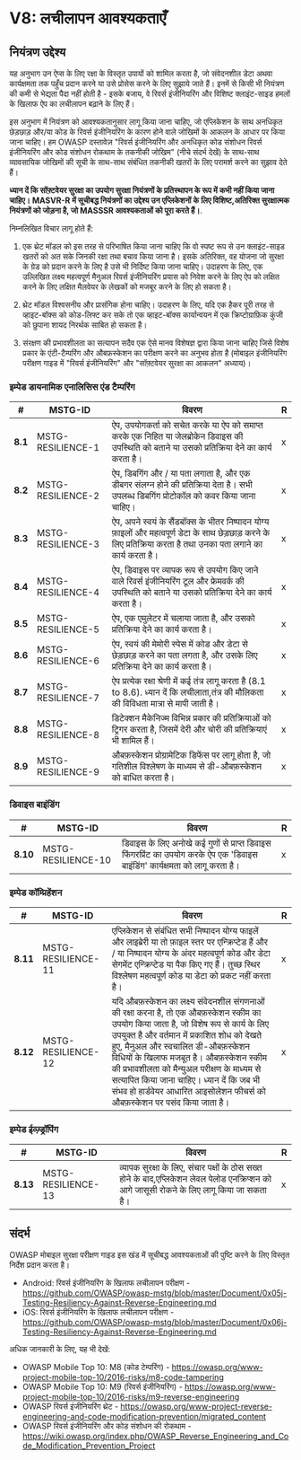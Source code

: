 # V8: लचीलापन आवश्यकताएँ

## नियंत्रण उद्देश्य

यह अनुभाग उन ऐप्स के लिए रक्षा के विस्तृत उपायों को शामिल करता है, जो संवेदनशील डेटा अथवा कार्यक्षमता तक पहुँच प्रदान करने या उसे प्रोसेस करने के लिए सुझाये जाते हैं। इनमें से किसी भी नियंत्रण की कमी से भेद्यता पैदा नहीं होती है - इसके बजाय, वे रिवर्स इंजीनियरिंग और विशिष्ट क्लाइंट-साइड हमलों के खिलाफ ऐप का लचीलापन बढ़ाने के लिए हैं।

इस अनुभाग में नियंत्रण को आवश्यकतानुसार लागू किया जाना चाहिए, जो एप्लिकेशन के साथ अनधिकृत छेड़छाड़ और/या कोड के रिवर्स इंजीनियरिंग के कारण होने वाले जोखिमों के आकलन के आधार पर किया जाना चाहिए। हम OWASP दस्तावेज़ "रिवर्स इंजीनियरिंग और अनधिकृत कोड संशोधन रिवर्स इंजीनियरिंग और कोड संशोधन रोकथाम के तकनीकी जोखिम" (नीचे संदर्भ देखें) के साथ-साथ व्यावसायिक जोखिमों की सूची के साथ-साथ संबंधित तकनीकी खतरों के लिए परामर्श करने का सुझाव देते हैं।

**ध्यान दें कि सॉफ़्टवेयर सुरक्षा का उपयोग सुरक्षा नियंत्रणों के प्रतिस्थापन के रूप में कभी नहीं किया जाना चाहिए। MASVR-R में सूचीबद्ध नियंत्रणों का उद्देश्य उन एप्लिकेशनों के लिए विशिष्ट,अतिरिक्त सुरक्षात्मक नियंत्रणों को जोड़ना है, जो MASSSR आवश्यकताओं को पूरा करते हैं।**.

निम्नलिखित विचार लागू होते हैं:

1. एक थ्रेट मॉडल को इस तरह से परिभाषित किया जाना चाहिए कि वो स्पष्ट रूप से उन क्लाइंट-साइड खतरों को अत सके जिनकी रक्षा तथा बचाव किया जाना है। इसके अतिरिक्त, वह योजना जो सुरक्षा के ग्रेड को प्रदान करने के लिए है उसे भी निर्दिष्ट किया जाना चाहिए। उदाहरण के लिए, एक उल्लिखित लक्ष्य महत्वपूर्ण मैनुअल रिवर्स इंजीनियरिंग प्रयास को निवेश करने के लिए ऐप को लक्षित करने के लिए लक्षित मैलवेयर के लेखकों को मजबूर करने के लिए हो सकता है।

2. थ्रेट मॉडल विश्वसनीय और प्रासंगिक होना चाहिए। उदाहरण के लिए, यदि एक हैकर पूरी तरह से व्हाइट-बॉक्स को कोड-लिफ्ट कर सके तो एक व्हाइट-बॉक्स कार्यान्वयन में एक क्रिप्टोग्राफ़िक कुंजी को छुपाना शायद निरर्थक साबित हो सकता है।

3. संरक्षण की प्रभावशीलता का सत्यापन सदैव एक ऐसे मानव विशेषज्ञ द्वारा किया जाना चाहिए जिसे विशेष प्रकार के एंटी-टैम्परिंग और औबफ़स्केशन का परीक्षण करने का अनुभव होता है (मोबाइल इंजीनियरिंग परीक्षण गाइड में "रिवर्स इंजीनियरिंग" और "सॉफ़्टवेयर सुरक्षा का आकलन" अध्याय)।

<!-- \pagebreak -->

### इम्पेड डायनामिक एनालिसिस एंड टैम्परिंग

| # | MSTG-ID | विवरण | R |
| -- | ----------- | ---------------------- | - |
| **8.1** | MSTG-RESILIENCE-1 | ऐप, उपयोगकर्ता को सचेत करके या ऐप को समाप्त करके एक निहित या जेलब्रोकेन डिवाइस की उपस्थिति को बताने या उसको प्रतिक्रिया देने का कार्य करता है।  | x |
| **8.2** | MSTG-RESILIENCE-2 | ऐप, डिबगिंग और / या पता लगाता है, और एक डीबगर संलग्न होने की प्रतिक्रिया देता है। सभी उपलब्ध डिबगिंग प्रोटोकॉल को कवर किया जाना चाहिए। | x |
| **8.3** | MSTG-RESILIENCE-3 | ऐप, अपने स्वयं के सैंडबॉक्स के भीतर निष्पादन योग्य फ़ाइलों और महत्वपूर्ण डेटा के साथ छेड़छाड़ करने के लिए प्रतिक्रिया करता है तथा उनका पता लगाने का कार्य करता है। | x |
| **8.4** | MSTG-RESILIENCE-4 | ऐप, डिवाइस पर व्यापक रूप से उपयोग किए जाने वाले रिवर्स इंजीनियरिंग टूल और फ्रेमवर्क की उपस्थिति को बताने या उसको प्रतिक्रिया देने का कार्य करता है। | x |
| **8.5** | MSTG-RESILIENCE-5 | ऐप, एक एमुलेटर में चलाया जाता है, और उसको प्रतिक्रिया देने का कार्य करता है।  | x |
| **8.6** | MSTG-RESILIENCE-6 | ऐप, स्वयं की मेमोरी स्पेस में कोड और डेटा से छेड़छाड़ करने का पता लगता है, और उसके लिए प्रतिक्रिया देने का कार्य करता है। | x |
| **8.7** | MSTG-RESILIENCE-7 | ऐप प्रत्येक रक्षा श्रेणी में कई तंत्र लागू करता है (8.1 to 8.6). ध्यान दें कि लचीलाता,तंत्र की मौलिकता की विविधता मात्रा से मापी जाती है। | x |
| **8.8** | MSTG-RESILIENCE-8 | डिटेक्शन मैकेनिज्म विभिन्न प्रकार की प्रतिक्रियाओं को ट्रिगर करता है, जिसमें देरी और चोरी की प्रतिक्रियाएं भी शामिल हैं। | x |
| **8.9** | MSTG-RESILIENCE-9 | औबफ़स्केशन प्रोग्रामेटिक डिफेंस पर लागू होता है, जो गतिशील विश्लेषण के माध्यम से डी-औबफ़स्केशन को बाधित करता है।    | x |

### डिवाइस बाइंडिंग

| # | MSTG-ID | विवरण | R |
| -- | ----------- | ---------------------- | - |
| **8.10** | MSTG-RESILIENCE-10 | डिवाइस के लिए अनोखे कई गुणों से प्राप्त डिवाइस फिंगरप्रिंट का उपयोग करके ऐप एक 'डिवाइस बाइंडिंग' कार्यक्षमता को लागू करता है। | x |

<!-- \pagebreak -->

### इम्पेड कॉम्प्रिहेंशन

| # | MSTG-ID | विवरण | R |
| -- | ----------- | ---------------------- | - |
| **8.11** | MSTG-RESILIENCE-11 | एप्लिकेशन से संबंधित सभी निष्पादन योग्य फाइलें और लाइब्रेरी या तो फ़ाइल स्तर पर एन्क्रिप्टेड हैं और / या निष्पादन योग्य के अंदर महत्वपूर्ण कोड और डेटा सेगमेंट एन्क्रिप्टेड या पैक किए गए हैं। तुच्छ स्थिर विश्लेषण महत्वपूर्ण कोड या डेटा को प्रकट नहीं करता है।  | x |
| **8.12** | MSTG-RESILIENCE-12 | यदि औबफ़स्केशन का लक्ष्य संवेदनशील संगणनाओं की रक्षा करना है, तो एक औबफ़स्केशन स्कीम का उपयोग किया जाता है, जो विशेष रूप से कार्य के लिए उपयुक्त है और वर्तमान में प्रकाशित शोध को देखते हुए, मैनुअल और स्वचालित डी-औबफ़स्केशन विधियों के खिलाफ मजबूत है। औबफ़स्केशन स्कीम की प्रभावशीलता को मैन्युअल परीक्षण के माध्यम से सत्यापित किया जाना चाहिए। ध्यान दें कि जब भी संभव हो हार्डवेयर आधारित आइसोलेशन फीचर्स को औबफ़स्केशन पर पसंद किया जाता है।  | x |

### इम्पेड ईव्ज़्ड्रॉपिंग

| # | MSTG-ID | विवरण | R |
| -- | ----------- | ---------------------- | - |
| **8.13** | MSTG-RESILIENCE-13 | व्यापक सुरक्षा के लिए, संचार पक्षों के ठोस सख्त होने के बाद,एप्लिकेशन लेवल पेलोड एनक्रिप्शन को आगे जासूसी रोकने के लिए लागू किया जा सकता है। | x |

<!-- \pagebreak -->

## संदर्भ

OWASP मोबाइल सुरक्षा परीक्षण गाइड इस खंड में सूचीबद्ध आवश्यकताओं की पुष्टि करने के लिए विस्तृत निर्देश प्रदान करता है।

- Android: रिवर्स इंजीनियरिंग के खिलाफ लचीलापन परीक्षण - <https://github.com/OWASP/owasp-mstg/blob/master/Document/0x05j-Testing-Resiliency-Against-Reverse-Engineering.md>
- iOS: रिवर्स इंजीनियरिंग के खिलाफ लचीलापन परीक्षण - <https://github.com/OWASP/owasp-mstg/blob/master/Document/0x06j-Testing-Resiliency-Against-Reverse-Engineering.md>

अधिक जानकारी के लिए, यह भी देखें:

- OWASP Mobile Top 10: M8 (कोड टेम्परिंग) - <https://owasp.org/www-project-mobile-top-10/2016-risks/m8-code-tampering>
- OWASP Mobile Top 10: M9 (रिवर्स इंजीनियरिंग) - <https://owasp.org/www-project-mobile-top-10/2016-risks/m9-reverse-engineering>
- OWASP रिवर्स इंजीनियरिंग थ्रेट - <https://owasp.org/www-project-reverse-engineering-and-code-modification-prevention/migrated_content>
- OWASP रिवर्स इंजीनियरिंग और कोड संशोधन की रोकथाम - <https://wiki.owasp.org/index.php/OWASP_Reverse_Engineering_and_Code_Modification_Prevention_Project>
